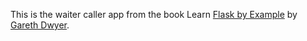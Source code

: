 This is the waiter caller app from the book Learn [Flask by Example](https://www.packtpub.com/web-development/flask-example) by [Gareth Dwyer](https://github.com/sixhobbits).  
